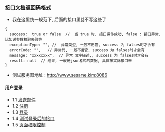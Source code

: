 ### 接口文档返回码格式
- 我在这里统一规范下, 后面的接口里就不写这些了
```
{
  success:  true or false  //  当 true 时, 接口操作成功, false : 接口异常,比如说参数校验失败等
  exceptionType: "", //  异常类型, 一般不用管, success 为 falses时才会有
  errorCode: "",   // 异常码, 一般不用管, success 为 falses时才会有
  message: "xxxxxxxx",  // 异常 文字描述,, success 为 falses时才会有
  result: null  // 结果, 一般是json格式的数据, 具体按实际接口来
}
```
- 测试服务器地址 : http://www.sesame.kim:8086

#### 用户登录

- 1.1 [发送邮件](user/sendEmail.md)
- 1.2 [注册](user/reg.md)
- 1.3 [登录](user/login.md)
- 1.4 [测试登录后的接口](user/test.md)
- 1.5 [页面权限控制](user/auth.md)
